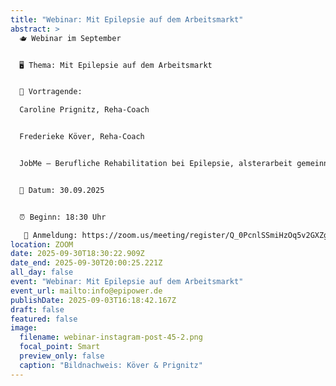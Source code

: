 ```yaml
---
title: "Webinar: Mit Epilepsie auf dem Arbeitsmarkt"
abstract: >
  🫖 Webinar im September 


  🖥️ Thema: Mit Epilepsie auf dem Arbeitsmarkt


  👥 Vortragende:

  Caroline Prignitz, Reha-Coach


  Frederieke Köver, Reha-Coach


  JobMe – Berufliche Rehabilitation bei Epilepsie, alsterarbeit gemeinnützige GmbH


  📅 Datum: 30.09.2025


  ⏰ Beginn: 18:30 Uhr

   🔏 Anmeldung: https://zoom.us/meeting/register/Q_0PcnlSSmiHzOq5v2GXZg 
location: ZOOM
date: 2025-09-30T18:30:22.909Z
date_end: 2025-09-30T20:00:25.221Z
all_day: false
event: "Webinar: Mit Epilepsie auf dem Arbeitsmarkt"
event_url: mailto:info@epipower.de
publishDate: 2025-09-03T16:18:42.167Z
draft: false
featured: false
image:
  filename: webinar-instagram-post-45-2.png
  focal_point: Smart
  preview_only: false
  caption: "Bildnachweis: Köver & Prignitz"
---
```


